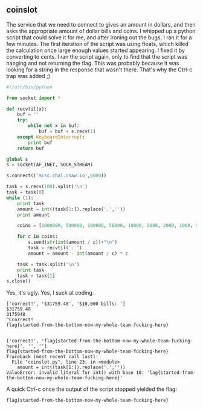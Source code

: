 coinslot
---

The service that we need to connect to gives an amount in dollars, and then asks the appropriate amount of dollar bills and coins. I whipped up a python script that could solve it for me, and after ironing out the bugs, I ran it for a few minutes. The first iteration of the script was using floats, which killed the calculation once large enough values started appearing. I fixed it by converting to cents. I ran the script again, only to find that the script was hanging and not returning the flag. This was probably because it was looking for a string in the response that wasn't there. That's why the Ctrl-c trap was added ;) 

```python
#!/usr/bin/python

from socket import *

def recvtil(x):
	buf = ''
	try:
		while not x in buf:
			buf = buf + s.recv(1)
	except KeyboardInterrupt:
		print buf
	return buf

global s
s = socket(AF_INET, SOCK_STREAM)

s.connect(('misc.chal.csaw.io',8000))

task = s.recv(100).split('\n')
task = task[0]
while (1):
	print task
	amount = int((task[1:]).replace('.',''))
	print amount

	coins = [1000000, 500000, 100000, 50000, 10000, 5000, 2000, 1000, 500, 100, 50, 25, 10, 5, 1]

	for c in coins:
		s.send(str(int(amount / c))+"\n")
		task = recvtil(': ')
		amount = amount - int(amount / c) * c

	task = task.split('\n')
	print task
	task = task[1]
s.close()
```

Yes, it's ugly. Yes, I suck at coding. 

```
['correct!', '$31759.48', '$10,000 bills: ']
$31759.48
3175948
^Ccorrect!
flag{started-from-the-bottom-now-my-whole-team-fucking-here}


['correct!', 'flag{started-from-the-bottom-now-my-whole-team-fucking-here}', '', '']
flag{started-from-the-bottom-now-my-whole-team-fucking-here}
Traceback (most recent call last):
  File "coinslot.py", line 23, in <module>
    amount = int((task[1:]).replace('.',''))
ValueError: invalid literal for int() with base 10: 'lag{started-from-the-bottom-now-my-whole-team-fucking-here}'
```

A quick Ctrl-c once the output of the script stopped yielded the flag:

```flag{started-from-the-bottom-now-my-whole-team-fucking-here}```

